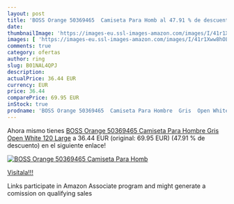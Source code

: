 ```yaml
---
layout: post
title: 'BOSS Orange 50369465  Camiseta Para Homb al 47.91 % de descuento'
date: 
thumbnailImage: 'https://images-eu.ssl-images-amazon.com/images/I/41r1Xww8hOL._SL200_.jpg'
images: [ 'https://images-eu.ssl-images-amazon.com/images/I/41r1Xww8hOL._SL200_.jpg' ]
comments: true
category: ofertas
author: ring
slug: B01NAL4QPJ
description:
actualPrice: 36.44 EUR
currency: EUR
price: 36.44
comparePrice: 69.95 EUR
inStock: true
prodname: 'BOSS Orange 50369465  Camiseta Para Hombre  Gris  Open White 120   Large'
---
```


Ahora mismo tienes [BOSS Orange 50369465  Camiseta Para Hombre  Gris  Open White 120   Large](https://www.amazon.es/dp/B01NAL4QPJ/?tag=tolees-21) a 36.44 EUR (original: 69.95 EUR) (47.91 %  de descuento) en el siguiente enlace!

[![BOSS Orange 50369465  Camiseta Para Homb](https://images-eu.ssl-images-amazon.com/images/I/41r1Xww8hOL._SL200_.jpg)](https://www.amazon.es/dp/B01NAL4QPJ/?tag=tolees-21)

[Visítala!!!](https://www.amazon.es/dp/B01NAL4QPJ/?tag=tolees-21)

Links participate in Amazon Associate program and might generate a comission on qualifying sales
